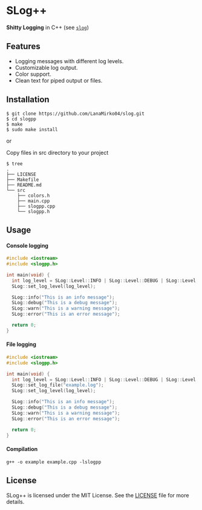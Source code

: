 # SLog++

**Shitty Logging** in C++ (see [`slog`](https://github.com/LanaMirko04/slog))

## Features

- Logging messages with different log levels.
- Customizable log output.
- Color support.
- Clean text for piped output or files.

## Installation

```shell
$ git clone https://github.com/LanaMirko04/slog.git
$ cd slogpp
$ make
$ sudo make install
```

or

Copy files in src directory to your project

```shell
$ tree
.
├── LICENSE
├── Makefile
├── README.md
└── src
    ├── colors.h
    ├── main.cpp
    ├── slogpp.cpp
    └── slogpp.h
```

## Usage
#### Console logging
```c
#include <iostream>
#include <slogpp.h>

int main(void) {
  int log_level = SLog::Level::INFO | SLog::Level::DEBUG | SLog::Level::WARN | SLog::Level::ERROR;
  SLog::set_log_level(log_level);

  SLog::info("This is an info message");
  SLog::debug("This is a debug message");
  SLog::warn("This is a warning message");
  SLog::error("This is an error message");

  return 0;
}
```

#### File logging
```c
#include <iostream>
#include <slogpp.h>

int main(void) {
  int log_level = SLog::Level::INFO | SLog::Level::DEBUG | SLog::Level::WARN | SLog::Level::ERROR;
  SLog::set_log_file("example.log");
  SLog::set_log_level(log_level);

  SLog::info("This is an info message");
  SLog::debug("This is a debug message");
  SLog::warn("This is a warning message");
  SLog::error("This is an error message");

  return 0;
}
```

#### Compilation
```shell
g++ -o example example.cpp -lslogpp
```

## License
SLog++ is licensed under the MIT License. See the [LICENSE](LICENSE) file for more details.

<!--
## Acknowledgements
- [VHS](https://github.com/charmbracelet/vhs)
-->
